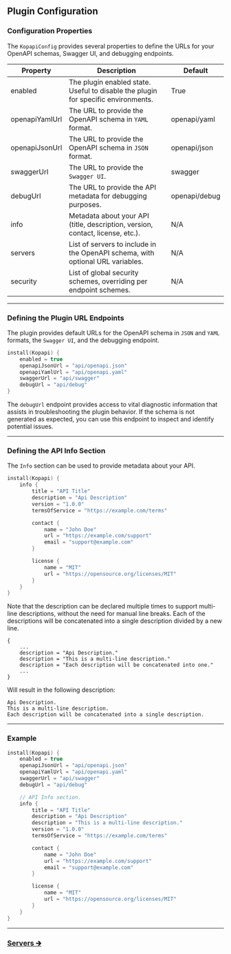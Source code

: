 ## Plugin Configuration

### Configuration Properties

The `KopapiConfig` provides several properties to define the URLs for your OpenAPI schemas, Swagger UI, and debugging endpoints.

| Property       | Description                                                                           | Default       |
|----------------|---------------------------------------------------------------------------------------|---------------|
| enabled        | The plugin enabled state.<br/>Useful to disable the plugin for specific environments. | True          |
| openapiYamlUrl | The URL to provide the OpenAPI schema in `YAML` format.                               | openapi/yaml  |
| openapiJsonUrl | The URL to provide the OpenAPI schema in `JSON` format.                               | openapi/json  |
| swaggerUrl     | The URL to provide the `Swagger UI`.                                                  | swagger       |
| debugUrl       | The URL to provide the API metadata for debugging purposes.                           | openapi/debug |
| info           | Metadata about your API (title, description, version, contact, license, etc.).        | N/A           |
| servers        | List of servers to include in the OpenAPI schema, with optional URL variables.        | N/A           |
| security       | List of global security schemes, overriding per endpoint schemes.                     | N/A           |

---

### Defining the Plugin URL Endpoints

The plugin provides default URLs for the OpenAPI schema in `JSON` and `YAML` formats,
the `Swagger UI`, and the debugging endpoint.

```kotlin
install(Kopapi) {
    enabled = true
    openapiJsonUrl = "api/openapi.json"
    openapiYamlUrl = "api/openapi.yaml"
    swaggerUrl = "api/swagger"
    debugUrl = "api/debug"
}
```

The `debugUrl` endpoint provides access to vital diagnostic information that assists in troubleshooting the plugin behavior.
If the schema is not generated as expected, you can use this endpoint to inspect and identify potential issues.

---

### Defining the API Info Section

The `Info` section can be used to provide metadata about your API.

```kotlin
install(Kopapi) {
    info {
        title = "API Title"
        description = "Api Description"
        version = "1.0.0"
        termsOfService = "https://example.com/terms"

        contact {
            name = "John Doe"
            url = "https://example.com/support"
            email = "support@example.com"
        }

        license {
            name = "MIT"
            url = "https://opensource.org/licenses/MIT"
        }
    }
}
```

Note that the description can be declared multiple times to support multi-line descriptions, without the need for manual line breaks.
Each of the descriptions will be concatenated into a single description divided by a new line.

```text
{
    ...
    description = "Api Description."
    description = "This is a multi-line description."
    description = "Each description will be concatenated into one."
    ...
}
```        

Will result in the following description:

```text
Api Description.
This is a multi-line description.
Each description will be concatenated into a single description.
```

---

### Example

```kotlin
install(Kopapi) {
    enabled = true
    openapiJsonUrl = "api/openapi.json"
    openapiYamlUrl = "api/openapi.yaml"
    swaggerUrl = "api/swagger"
    debugUrl = "api/debug"

    // API Info section.
    info {
        title = "API Title"
        description = "Api Description"
        description = "This is a multi-line description."
        version = "1.0.0"
        termsOfService = "https://example.com/terms"

        contact {
            name = "John Doe"
            url = "https://example.com/support"
            email = "support@example.com"
        }

        license {
            name = "MIT"
            url = "https://opensource.org/licenses/MIT"
        }
    }
}
```

--- 

### [Servers 🡲](01.1.plugin-servers.md)

